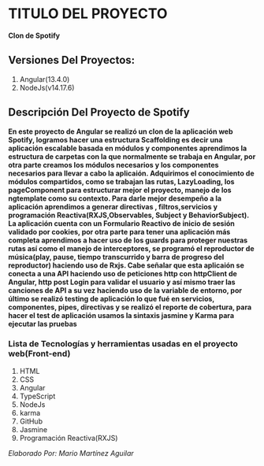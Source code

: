 
# TITULO DEL PROYECTO    

**Clon de Spotify**

## Versiones Del Proyectos:
1. Angular(13.4.0)
2. NodeJs(v14.17.6)

## Descripción Del Proyecto de Spotify
**En este proyecto de Angular se realizó un clon de la aplicación web Spotify, logramos hacer una estructura Scaffolding es decir una aplicación escalable basada en módulos y componentes aprendimos la estructura de carpetas con la que normalmente se trabaja en Angular, por otra parte creamos los módulos necesarios y los componentes necesarios para llevar a cabo la aplicaión. Adquirimos el conocimiento de módulos compartidos, como se trabajan las rutas, LazyLoading, los pageComponent para estructurar mejor el proyecto, manejo de los ngtemplate como su contexto. Para darle mejor desempeño a la aplicación aprendimos a generar directivas , filtros,servicios y programación Reactiva(RXJS,Observables, Subject y BehaviorSubject). La aplicación cuenta con un Formulario Reactivo de inicio de sesión validado por cookies, por otra parte para tener una aplicación más completa aprendimos a hacer uso de los guards para proteger nuestras rutas así como el manejo de interceptores, se programó el reproductor de música(play, pause, tiempo transcurrido y barra de progreso del reproductor) haciendo uso de Rxjs. Cabe señalar que esta aplicaión se conecta a  una API haciendo uso de peticiones http con httpClient de Angular, http post Login para validar el usuario y así mismo traer las canciones de API a su vez haciendo uso de la variable de entorno, por último se realizó testing de aplicación lo que fué en servicios, componentes, pipes, directivas y se realizó el reporte de cobertura, para hacer el test de aplicación usamos la sintaxis jasmine y Karma para ejecutar las pruebas**


### Lista de Tecnologías y herramientas usadas en el proyecto web(Front-end)  

1. HTML
2. CSS    
3. Angular
4. TypeScript
5. NodeJs
6. karma
7. GitHub
8. Jasmine
9. Programación Reactiva(RXJS)

*Elaborado Por: Mario Martínez Aguilar*
 



 

